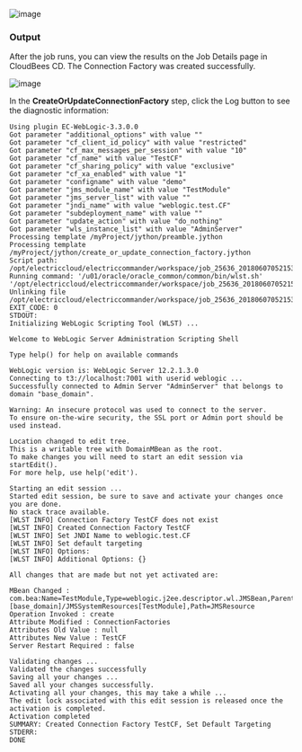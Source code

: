 ![image](images/CreateOrUpdateConnectionFactory/Form.png)


### Output

After the job runs, you can view the results on the Job Details page in CloudBees CD. The Connection Factory was created successfully.


![image](images/CreateOrUpdateConnectionFactory/Summary.png)


In the **CreateOrUpdateConnectionFactory** step, click the Log button to see the diagnostic information:

    Using plugin EC-WebLogic-3.3.0.0
    Got parameter "additional_options" with value ""
    Got parameter "cf_client_id_policy" with value "restricted"
    Got parameter "cf_max_messages_per_session" with value "10"
    Got parameter "cf_name" with value "TestCF"
    Got parameter "cf_sharing_policy" with value "exclusive"
    Got parameter "cf_xa_enabled" with value "1"
    Got parameter "configname" with value "demo"
    Got parameter "jms_module_name" with value "TestModule"
    Got parameter "jms_server_list" with value ""
    Got parameter "jndi_name" with value "weblogic.test.CF"
    Got parameter "subdeployment_name" with value ""
    Got parameter "update_action" with value "do_nothing"
    Got parameter "wls_instance_list" with value "AdminServer"
    Processing template /myProject/jython/preamble.jython
    Processing template /myProject/jython/create_or_update_connection_factory.jython
    Script path: /opt/electriccloud/electriccommander/workspace/job_25636_20180607052153/exec_108308602360286.jython
    Running command: '/u01/oracle/oracle_common/common/bin/wlst.sh' '/opt/electriccloud/electriccommander/workspace/job_25636_20180607052153/exec_108308602360286.jython'
    Unlinking file /opt/electriccloud/electriccommander/workspace/job_25636_20180607052153/exec_108308602360286.jython
    EXIT_CODE: 0
    STDOUT:
    Initializing WebLogic Scripting Tool (WLST) ...

    Welcome to WebLogic Server Administration Scripting Shell

    Type help() for help on available commands

    WebLogic version is: WebLogic Server 12.2.1.3.0
    Connecting to t3://localhost:7001 with userid weblogic ...
    Successfully connected to Admin Server "AdminServer" that belongs to domain "base_domain".

    Warning: An insecure protocol was used to connect to the server.
    To ensure on-the-wire security, the SSL port or Admin port should be used instead.

    Location changed to edit tree.
    This is a writable tree with DomainMBean as the root.
    To make changes you will need to start an edit session via startEdit().
    For more help, use help('edit').

    Starting an edit session ...
    Started edit session, be sure to save and activate your changes once you are done.
    No stack trace available.
    [WLST INFO] Connection Factory TestCF does not exist
    [WLST INFO] Created Connection Factory TestCF
    [WLST INFO] Set JNDI Name to weblogic.test.CF
    [WLST INFO] Set default targeting
    [WLST INFO] Options:
    [WLST INFO] Additional Options: {}

    All changes that are made but not yet activated are:

    MBean Changed : com.bea:Name=TestModule,Type=weblogic.j2ee.descriptor.wl.JMSBean,Parent=[base_domain]/JMSSystemResources[TestModule],Path=JMSResource
    Operation Invoked : create
    Attribute Modified : ConnectionFactories
    Attributes Old Value : null
    Attributes New Value : TestCF
    Server Restart Required : false

    Validating changes ...
    Validated the changes successfully
    Saving all your changes ...
    Saved all your changes successfully.
    Activating all your changes, this may take a while ...
    The edit lock associated with this edit session is released once the activation is completed.
    Activation completed
    SUMMARY: Created Connection Factory TestCF, Set Default Targeting
    STDERR:
    DONE
